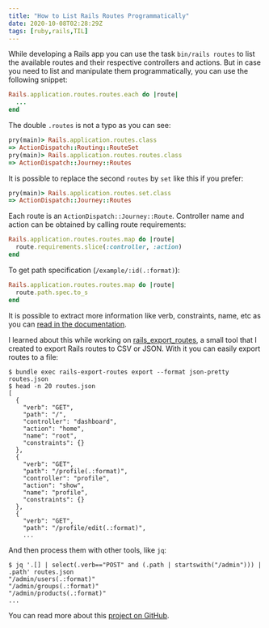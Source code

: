 ```yaml
---
title: "How to List Rails Routes Programmatically"
date: 2020-10-08T02:28:29Z
tags: [ruby,rails,TIL]
---
```


While developing a Rails app you can use the task `bin/rails routes` to list the available routes and their respective controllers and actions. But in case you need to list and manipulate them programmatically, you can use the following snippet:

```ruby
Rails.application.routes.routes.each do |route|
  ...
end
```

The double `.routes` is not a typo as you can see:

```ruby
pry(main)> Rails.application.routes.class
=> ActionDispatch::Routing::RouteSet
pry(main)> Rails.application.routes.routes.class
=> ActionDispatch::Journey::Routes
```

It is possible to replace the second `routes` by `set` like this if you prefer:

```ruby
pry(main)> Rails.application.routes.set.class
=> ActionDispatch::Journey::Routes
```

Each route is an `ActionDispatch::Journey::Route`. Controller name and action can be obtained by calling route requirements:

```ruby
Rails.application.routes.routes.map do |route|
  route.requirements.slice(:controller, :action)
end
```

To get path specification (`/example/:id(.:format)`):

```ruby
Rails.application.routes.routes.map do |route|
  route.path.spec.to_s
end
```

It is possible to extract more information like verb, constraints, name, etc as you can [read in the documentation][1].

I learned about this while working on [rails_export_routes][2], a small tool that I created to export Rails routes to CSV or JSON. With it you can easily export routes to a file:

```text
$ bundle exec rails-export-routes export --format json-pretty routes.json
$ head -n 20 routes.json
[
  {
    "verb": "GET",
    "path": "/",
    "controller": "dashboard",
    "action": "home",
    "name": "root",
    "constraints": {}
  },
  {
    "verb": "GET",
    "path": "/profile(.:format)",
    "controller": "profile",
    "action": "show",
    "name": "profile",
    "constraints": {}
  },
  {
    "verb": "GET",
    "path": "/profile/edit(.:format)",
    ...
```

And then process them with other tools, like `jq`:

```text
$ jq '.[] | select(.verb=="POST" and (.path | startswith("/admin"))) | .path' routes.json
"/admin/users(.:format)"
"/admin/groups(.:format)"
"/admin/products(.:format)"
...
```

You can read more about this [project on GitHub][2].

[1]:https://www.rubydoc.info/docs/rails/6.0.2.1/ActionDispatch/Journey/Route
[2]:https://github.com/lenon/rails_export_routes